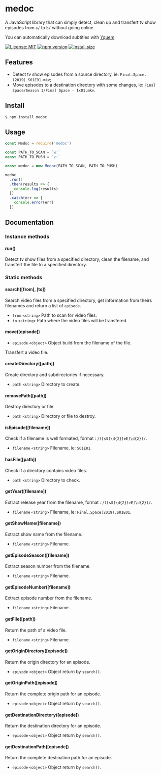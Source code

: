 # medoc

A JavaScript library that can simply detect, clean up and transfert tv show episodes from `a/` to `b/` without going online.

You can automatically download subtitles with [Yquem](https://github.com/Wifsimster/yquem).

[![License: MIT](https://img.shields.io/badge/license-MIT-blue.svg)](https://github.com/Wifsimster/medoc/blob/master/LICENSE)
[![npm version](https://badge.fury.io/js/medoc.svg)](https://www.npmjs.com/package/medoc)
[![Install size](https://packagephobia.now.sh/badge?p=medoc)](https://packagephobia.now.sh/result?p=medoc)

## Features

- Detect tv show episodes from a source directory, ie: `Final.Space.(2019).S01E01.mkv`;
- Move episodes to a destination directory with some changes, ie: `Final Space/Season 1/Final Space - 1x01.mkv`.

## Install

```
$ npm install medoc
```

## Usage

```js
const Medoc = require('medoc')

const PATH_TO_SCAN = `w:`
const PATH_TO_PUSH = `z:`

const medoc = new Medoc(PATH_TO_SCAN, PATH_TO_PUSH)

medoc
  .run()
  .then(results => {
    console.log(results)
  })
  .catch(err => {
    console.error(err)
  })
```

## Documentation

### Instance methods

#### run()

Detect tv show files from a specified directory, clean the filename, and transfert the file to a specified directory.

### Static methods

#### search([from], [to])

Search video files from a specified directory, get information from theirs filenames and return a list of `episode`.

- `from` `<string>` Path to scan for video files.
- `to` `<string>` Path where the video files will be transfered.

#### move([episode])

- `episode` `<object>` Object build from the filename of the file.

Transfert a video file.

#### createDirectory([path])

Create directory and subdirectories if necessary.

- `path` `<string>` Directory to create.

#### removePath([path])

Destroy directory or file.

- `path` `<string>` Directory or file to destroy.

#### isEpisode([filename])

Check if a filename is well formated, format : `/([sS]\d{2}[eE]\d{2})/`.

- `filename` `<string>` Filename, ie: `S01E01`.

#### hasFile([path])

Check if a directory contains video files.

- `path` `<string>` Directory to check.

#### getYear([filename])

Extract release year from the filename, format : `/([sS]\d{2}[eE]\d{2})/`.

- `filename` `<string>` Filename, ie: `Final.Space(2019).S01E01`.

#### getShowName([filename])

Extract show name from the filename.

- `filename` `<string>` Filename.

#### getEpisodeSeason([filename])

Extract season number from the filename.

- `filename` `<string>` Filename.

#### getEpisodeNumber([filename])

Extract episode number from the filename.

- `filename` `<string>` Filename.

#### getFile([path])

Return the path of a video file.

- `filename` `<string>` Filename.

#### getOriginDirectory([episode])

Return the origin directory for an episode.

- `episode` `<object>` Object return by `search()`.

#### getOriginPath([episode])

Return the complete origin path for an episode.

- `episode` `<object>` Object return by `search()`.

#### getDestinationDirectory([episode])

Return the destination directory for an episode.

- `episode` `<object>` Object return by `search()`.

#### getDestinationPath([episode])

Return the complete destination path for an episode.

- `episode` `<object>` Object return by `search()`.
